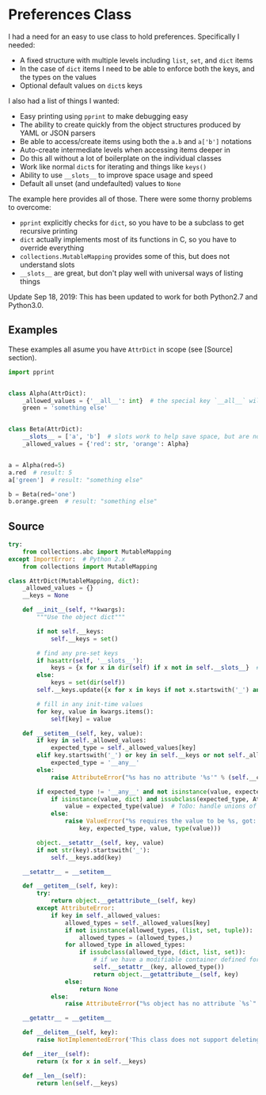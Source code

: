 Preferences Class
=========================

I had a need for an easy to use class to hold preferences. Specifically I needed:
- A fixed structure with multiple levels including `list`, `set`, and `dict` items
- In the case of `dict` items I need to be able to enforce both the keys, and the types on the values
- Optional default values on `dict`s keys

I also had a list of things I wanted:
- Easy printing using `pprint` to make debugging easy
- The ability to create quickly from the object structures produced by YAML or JSON parsers
- Be able to access/create items using both the `a.b` and `a['b']` notations
- Auto-create intermediate levels when accessing items deeper in
- Do this all without a lot of boilerplate on the individual classes
- Work like normal `dict`s for iterating and things like `keys()`
- Ability to use `__slots__` to improve space usage and speed
- Default all unset (and undefaulted) values to `None`

The example here provides all of those. There were some thorny problems to overcome:
- `pprint` explicitly checks for `dict`, so you have to be a subclass to get recursive printing
- `dict` actually implements most of its functions in C, so you have to override everything
- `collections.MutableMapping` provides some of this, but does not understand slots
- `__slots__` are great, but don't play well with universal ways of listing things

Update Sep 18, 2019: This has been updated to work for both Python2.7 and Python3.0.

Examples
--------

These examples all asume you have `AttrDict` in scope (see [Source] section).

```python
import pprint


class Alpha(AttrDict):
    _allowed_values = {'__all__': int}  # the special key `__all__` will apply to any undefined key
    green = 'something else'


class Beta(AttrDict):
    __slots__ = ['a', 'b']  # slots work to help save space, but are not required
    _allowed_values = {'red': str, 'orange': Alpha}


a = Alpha(red=5)
a.red  # result: 5
a['green']  # result: "something else"

b = Beta(red='one')
b.orange.green  # result: "something else"
```

Source
------

```python
try:
    from collections.abc import MutableMapping
except ImportError:  # Python 2.x
    from collections import MutableMapping

class AttrDict(MutableMapping, dict):
    _allowed_values = {}
    __keys = None

    def __init__(self, **kwargs):
        """Use the object dict"""

        if not self.__keys:
            self.__keys = set()

        # find any pre-set keys
        if hasattr(self, '__slots__'):
            keys = {x for x in dir(self) if x not in self.__slots__}  # empty slots trigger AttributeErrors
        else:
            keys = set(dir(self))
        self.__keys.update({x for x in keys if not x.startswith('_') and not callable(getattr(self, x))})

        # fill in any init-time values
        for key, value in kwargs.items():
            self[key] = value

    def __setitem__(self, key, value):
        if key in self._allowed_values:
            expected_type = self._allowed_values[key]
        elif key.startswith('_') or key in self.__keys or not self._allowed_values or '__all__' in self._allowed_values:
            expected_type = '__any__'
        else:
            raise AttributeError("%s has no attribute '%s'" % (self.__class__.__name__, key))

        if expected_type != '__any__' and not isinstance(value, expected_type):
            if isinstance(value, dict) and issubclass(expected_type, AttrDict):
                value = expected_type(value)  # ToDo: handle unions of types
            else:
                raise ValueError("%s requires the value to be %s, got: %r (%s)" % (
                    key, expected_type, value, type(value)))

        object.__setattr__(self, key, value)
        if not str(key).startswith('_'):
            self.__keys.add(key)

    __setattr__ = __setitem__

    def __getitem__(self, key):
        try:
            return object.__getattribute__(self, key)
        except AttributeError:
            if key in self._allowed_values:
                allowed_types = self._allowed_values[key]
                if not isinstance(allowed_types, (list, set, tuple)):
                    allowed_types = (allowed_types,)
                for allowed_type in allowed_types:
                    if issubclass(allowed_type, (dict, list, set)):
                        # if we have a modifiable container defined for this key, auto-create it
                        self.__setattr__(key, allowed_type())
                        return object.__getattribute__(self, key)
                else:
                    return None
            else:
                raise AttributeError("%s object has no attribute `%s`" % (self.__class__.__name__, key))

    __getattr__ = __getitem__

    def __delitem__(self, key):
        raise NotImplementedError('This class does not support deleting items')

    def __iter__(self):
        return (x for x in self.__keys)

    def __len__(self):
        return len(self.__keys)
```